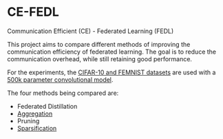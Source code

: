 # CE-FEDL
Communication Efficient (CE) - Federated Learning (FEDL)

This project aims to compare different methods of improving the communication efficiency of federated learning. The goal is to reduce the communication overhead, while still retaining good performance.

For the experiments, the [CIFAR-10 and FEMNIST datasets](data.py) are used with a [500k parameter convolutional model](models.py).

The four methods being compared are:
- Federated Distillation
- [Aggregation](aggregation_methods)
- Pruning
- [Sparsification](sparsification_method_natasha)
